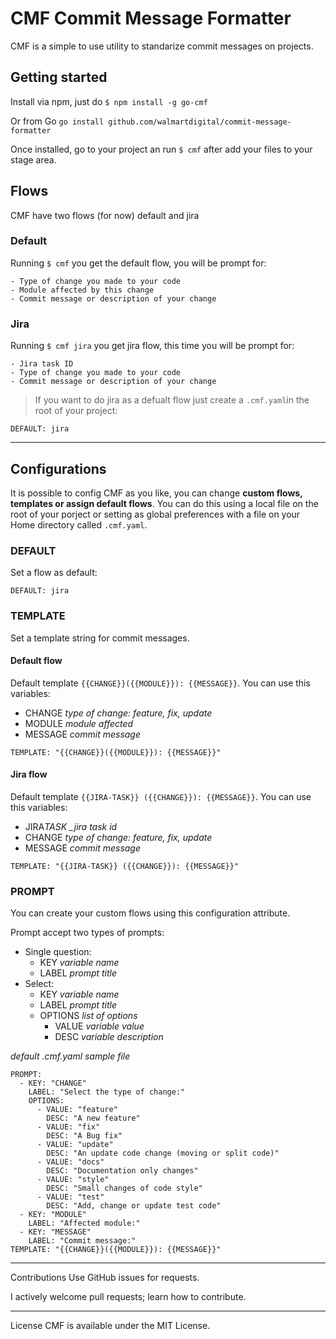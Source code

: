 # CMF Commit Message Formatter

CMF is a simple to use utility to standarize commit messages on projects.

## Getting started

Install via npm, just do `$ npm install -g go-cmf`

Or from Go `go install github.com/walmartdigital/commit-message-formatter`

Once installed, go to your project an run `$ cmf` after add your files to your stage area.

## Flows

CMF have two flows (for now) default and jira

### Default

Running `$ cmf` you get the default flow, you will be prompt for:

    - Type of change you made to your code
    - Module affected by this change
    - Commit message or description of your change

### Jira

Running `$ cmf jira` you get jira flow, this time you will be prompt for:

    - Jira task ID
    - Type of change you made to your code
    - Commit message or description of your change

> If you want to do jira as a defualt flow just create a `.cmf.yaml`in the root of your project:

```
DEFAULT: jira
```

---

## Configurations

It is possible to config CMF as you like, you can change **custom flows, templates or assign default flows**. You can do this using a local file on the root of your porject or setting as global preferences with a file on your Home directory called `.cmf.yaml`.

### DEFAULT

Set a flow as default:

```
DEFAULT: jira
```

### TEMPLATE

Set a template string for commit messages.

#### Default flow

Default template `{{CHANGE}}({{MODULE}}): {{MESSAGE}}`. You can use this variables:

- CHANGE _type of change: feature, fix, update_
- MODULE _module affected_
- MESSAGE _commit message_

```
TEMPLATE: "{{CHANGE}}({{MODULE}}): {{MESSAGE}}"
```

#### Jira flow

Default template `{{JIRA-TASK}} ({{CHANGE}}): {{MESSAGE}}`. You can use this variables:

- JIRA*TASK \_jira task id*
- CHANGE _type of change: feature, fix, update_
- MESSAGE _commit message_

```
TEMPLATE: "{{JIRA-TASK}} ({{CHANGE}}): {{MESSAGE}}"
```

### PROMPT

You can create your custom flows using this configuration attribute.

Prompt accept two types of prompts:

- Single question:
  - KEY _variable name_
  - LABEL _prompt title_
- Select:
  - KEY _variable name_
  - LABEL _prompt title_
  - OPTIONS _list of options_
    - VALUE _variable value_
    - DESC _variable description_

_default .cmf.yaml sample file_

```
PROMPT:
  - KEY: "CHANGE"
    LABEL: "Select the type of change:"
    OPTIONS:
      - VALUE: "feature"
        DESC: "A new feature"
      - VALUE: "fix"
        DESC: "A Bug fix"
      - VALUE: "update"
        DESC: "An update code change (moving or split code)"
      - VALUE: "docs"
        DESC: "Documentation only changes"
      - VALUE: "style"
        DESC: "Small changes of code style"
      - VALUE: "test"
        DESC: "Add, change or update test code"
  - KEY: "MODULE"
    LABEL: "Affected module:"
  - KEY: "MESSAGE"
    LABEL: "Commit message:"
TEMPLATE: "{{CHANGE}}({{MODULE}}): {{MESSAGE}}"
```

---

Contributions
Use GitHub issues for requests.

I actively welcome pull requests; learn how to contribute.

---

License
CMF is available under the MIT License.
